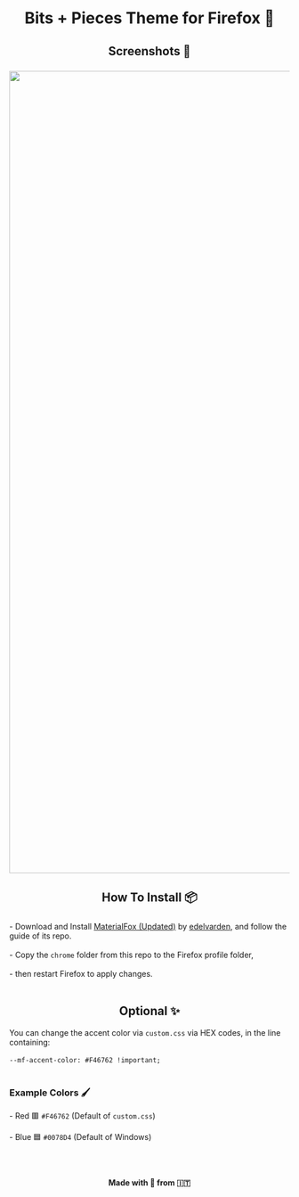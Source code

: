 <h1 align="center">Bits + Pieces Theme for Firefox 🦊</h1>


<h2 align="center">Screenshots 📸</h2>

###

<div align="center">
  <img width="1440" src="https://imgur.com/0unl0i6.png"  />
</div>

###

<h2 align="center">How To Install 📦</h2>

###

<p align="left">- Download and Install <a href="https://github.com/edelvarden/material-fox-updated">MaterialFox (Updated)</a> by <a href="https://github.com/edelvarden">edelvarden</a>, and follow the guide of its repo.<br><br>- Copy the <code>chrome</code> folder from this repo to the Firefox profile folder,<br><br>- then restart Firefox to apply changes. <br><br></p>
  
<h2 align="center">Optional ✨</h2>
<p>You can change the accent color via <code>custom.css</code> via HEX codes, in the line containing: <br><br><code>--mf-accent-color: #F46762 !important;</code> <br><br> </p>

<h3 align="left">Example Colors 🖌️</h2>
<p>-  Red 🟥 <code>#F46762</code> (Default of <code>custom.css</code>)</p>
<p>-  Blue 🟦 <code>#0078D4</code> (Default of Windows)</p>


###
<br>
<h4 align="center">Made with 💛 from 🇮🇹</h3>

###
